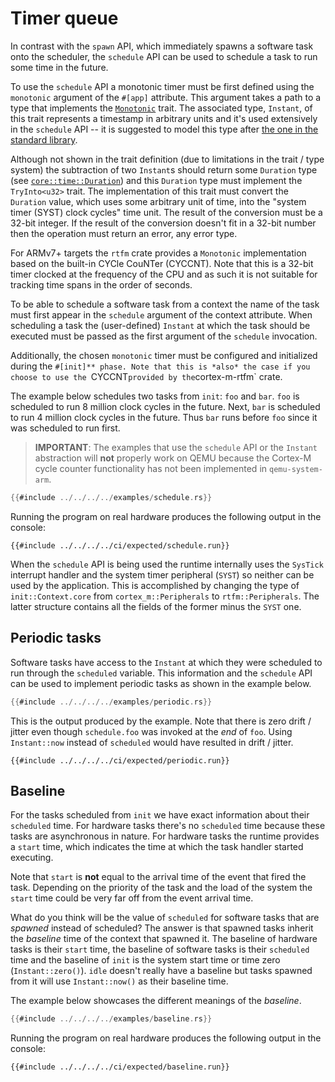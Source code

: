 # Timer queue

In contrast with the `spawn` API, which immediately spawns a software task onto
the scheduler, the `schedule` API can be used to schedule a task to run some
time in the future.

To use the `schedule` API a monotonic timer must be first defined using the
`monotonic` argument of the `#[app]` attribute. This argument takes a path to a
type that implements the [`Monotonic`] trait. The associated type, `Instant`, of
this trait represents a timestamp in arbitrary units and it's used extensively
in the `schedule` API -- it is suggested to model this type after [the one in
the standard library][std-instant].

Although not shown in the trait definition (due to limitations in the trait /
type system) the subtraction of two `Instant`s should return some `Duration`
type (see [`core::time::Duration`]) and this `Duration` type must implement the
`TryInto<u32>` trait. The implementation of this trait must convert the
`Duration` value, which uses some arbitrary unit of time, into the "system timer
(SYST) clock cycles" time unit. The result of the conversion must be a 32-bit
integer. If the result of the conversion doesn't fit in a 32-bit number then the
operation must return an error, any error type.

[`Monotonic`]: ../../../api/rtfm/trait.Monotonic.html
[std-instant]: https://doc.rust-lang.org/std/time/struct.Instant.html
[`core::time::Duration`]: https://doc.rust-lang.org/core/time/struct.Duration.html

For ARMv7+ targets the `rtfm` crate provides a `Monotonic` implementation based
on the built-in CYCle CouNTer (CYCCNT). Note that this is a 32-bit timer clocked
at the frequency of the CPU and as such it is not suitable for tracking time
spans in the order of seconds.

To be able to schedule a software task from a context the name of the task must
first appear in the `schedule` argument of the context attribute. When
scheduling a task the (user-defined) `Instant` at which the task should be
executed must be passed as the first argument of the `schedule` invocation.

Additionally, the chosen `monotonic` timer must be configured and initialized
during the `#[init]** phase. Note that this is *also* the case if you choose to
use the `CYCCNT` provided by the `cortex-m-rtfm` crate.

The example below schedules two tasks from `init`: `foo` and `bar`. `foo` is
scheduled to run 8 million clock cycles in the future. Next, `bar` is scheduled
to run 4 million clock cycles in the future. Thus `bar` runs before `foo` since
it was scheduled to run first.

> **IMPORTANT**: The examples that use the `schedule` API or the `Instant`
> abstraction will **not** properly work on QEMU because the Cortex-M cycle
> counter functionality has not been implemented in `qemu-system-arm`.

``` rust
{{#include ../../../../examples/schedule.rs}}
```

Running the program on real hardware produces the following output in the
console:

``` text
{{#include ../../../../ci/expected/schedule.run}}
```

When the `schedule` API is being used the runtime internally uses the `SysTick`
interrupt handler and the system timer peripheral (`SYST`) so neither can be
used by the application. This is accomplished by changing the type of
`init::Context.core` from `cortex_m::Peripherals` to `rtfm::Peripherals`. The
latter structure contains all the fields of the former minus the `SYST` one.

## Periodic tasks

Software tasks have access to the `Instant` at which they were scheduled to run
through the `scheduled` variable. This information and the `schedule` API can be
used to implement periodic tasks as shown in the example below.

``` rust
{{#include ../../../../examples/periodic.rs}}
```

This is the output produced by the example. Note that there is zero drift /
jitter even though `schedule.foo` was invoked at the *end* of `foo`. Using
`Instant::now` instead of `scheduled` would have resulted in drift / jitter.

``` text
{{#include ../../../../ci/expected/periodic.run}}
```

## Baseline

For the tasks scheduled from `init` we have exact information about their
`scheduled` time. For hardware tasks there's no `scheduled` time because these
tasks are asynchronous in nature. For hardware tasks the runtime provides a
`start` time, which indicates the time at which the task handler started
executing.

Note that `start` is **not** equal to the arrival time of the event that fired
the task. Depending on the priority of the task and the load of the system the
`start` time could be very far off from the event arrival time.

What do you think will be the value of `scheduled` for software tasks that are
*spawned* instead of scheduled? The answer is that spawned tasks inherit the
*baseline* time of the context that spawned it. The baseline of hardware tasks
is their `start` time, the baseline of software tasks is their `scheduled` time
and the baseline of `init` is the system start time or time zero
(`Instant::zero()`). `idle` doesn't really have a baseline but tasks spawned
from it will use `Instant::now()` as their baseline time.

The example below showcases the different meanings of the *baseline*.

``` rust
{{#include ../../../../examples/baseline.rs}}
```

Running the program on real hardware produces the following output in the console:

``` text
{{#include ../../../../ci/expected/baseline.run}}
```

